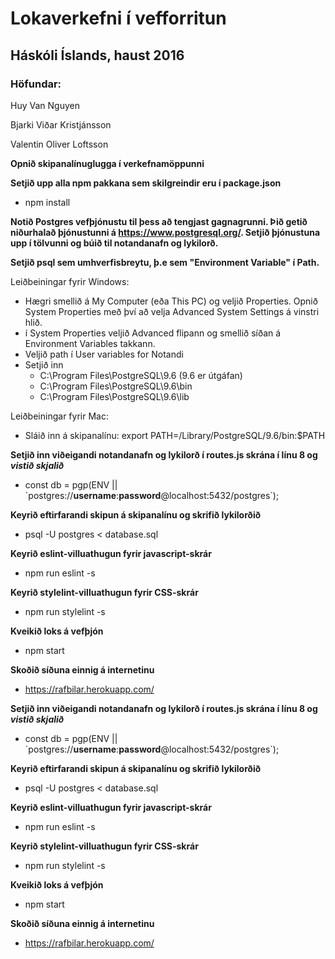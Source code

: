 # Lokaverkefni í vefforritun
## Háskóli Íslands, haust 2016
### Höfundar:
Huy Van Nguyen

Bjarki Viðar Kristjánsson

Valentin Oliver Loftsson

**Opnið skipanalínuglugga í verkefnamöppunni**

**Setjið upp alla npm pakkana sem skilgreindir eru í package.json**
* npm install

**Notið Postgres vefþjónustu til þess að tengjast gagnagrunni. Þið getið niðurhalað þjónustunni á https://www.postgresql.org/. Setjið þjónustuna upp í tölvunni og búið til notandanafn og lykilorð.**

**Setjið psql sem umhverfisbreytu, þ.e sem "Environment Variable" í Path.**

Leiðbeiningar fyrir Windows:
- Hægri smellið á My Computer (eða This PC) og veljið Properties. Opnið System Properties með því að velja Advanced System Settings á vinstri hlið. 
- í System Properties veljið Advanced flipann og smellið síðan á Environment Variables takkann.
- Veljið path í User variables for Notandi
- Setjið inn
  - C:\Program Files\PostgreSQL\9.6  (9.6 er útgáfan)
  - C:\Program Files\PostgreSQL\9.6\bin
  - C:\Program Files\PostgreSQL\9.6\lib

Leiðbeiningar fyrir Mac:
* Sláið inn á skipanalínu: export PATH=/Library/PostgreSQL/9.6/bin:$PATH

**Setjið inn viðeigandi notandanafn og lykilorð í routes.js skrána í línu 8 og _vistið skjalið_**
* const db = pgp(ENV || \`postgres://**username**:**password**@localhost:5432/postgres\`);

**Keyrið eftirfarandi skipun á skipanalínu og skrifið lykilorðið**
* psql -U postgres < database.sql

**Keyrið eslint-villuathugun fyrir javascript-skrár**
* npm run eslint -s

**Keyrið stylelint-villuathugun fyrir CSS-skrár**
* npm run stylelint -s

**Kveikið loks á vefþjón**
* npm start

**Skoðið síðuna einnig á internetinu**
* https://rafbilar.herokuapp.com/


**Setjið inn viðeigandi notandanafn og lykilorð í routes.js skrána í línu 8 og _vistið skjalið_**
* const db = pgp(ENV || \`postgres://**username**:**password**@localhost:5432/postgres\`);

**Keyrið eftirfarandi skipun á skipanalínu og skrifið lykilorðið**
* psql -U postgres < database.sql

**Keyrið eslint-villuathugun fyrir javascript-skrár**
* npm run eslint -s

**Keyrið stylelint-villuathugun fyrir CSS-skrár**
* npm run stylelint -s

**Kveikið loks á vefþjón**
* npm start

**Skoðið síðuna einnig á internetinu**
* https://rafbilar.herokuapp.com/
